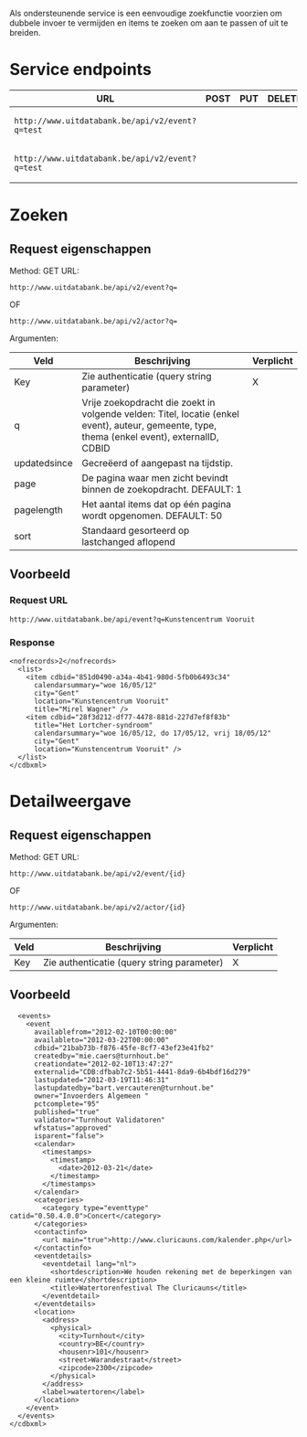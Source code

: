 ---
---

Als ondersteunende service is een eenvoudige zoekfunctie voorzien om dubbele invoer te vermijden en items te zoeken om aan te passen of uit te breiden.

# Service endpoints


| URL | POST | PUT | DELETE | GET |
| -- | -- | -- | -- | -- |
| ```http://www.uitdatabank.be/api/v2/event?q=test``` |  |  |  | X (events zoeken) |
| ```http://www.uitdatabank.be/api/v2/event?q=test``` |  |  |  | X (actors zoeken) |

# Zoeken

## Request eigenschappen

Method: GET
URL: 

```
http://www.uitdatabank.be/api/v2/event?q=
```

OF 

```
http://www.uitdatabank.be/api/v2/actor?q=
```

Argumenten:

| Veld | Beschrijving | Verplicht | 
| -- | -- | -- | 
| Key | Zie authenticatie (query string parameter) | X | 
| q | Vrije zoekopdracht die zoekt in volgende velden: Titel, locatie (enkel event), auteur, gemeente, type, thema (enkel event), externalID, CDBID |  | 
| updatedsince | Gecreëerd of aangepast na tijdstip. |  | 
| page | De pagina waar men zicht bevindt binnen de zoekopdracht. DEFAULT: 1 |  | 
| pagelength | Het aantal items dat op één pagina wordt opgenomen. DEFAULT: 50 |  | 
| sort | 	Standaard gesorteerd op lastchanged aflopend |  |

## Voorbeeld

### Request URL

```
http://www.uitdatabank.be/api/event?q=Kunstencentrum Vooruit
```

### Response

```<cdbxml xmlns="http://www.cultuurdatabank.com/XMLSchema/CdbXSD/3.1/FINAL">
<nofrecords>2</nofrecords>
  <list>
    <item cdbid="851d0490-a34a-4b41-980d-5fb0b6493c34" 
      calendarsummary="woe 16/05/12" 
      city="Gent" 
      location="Kunstencentrum Vooruit"
      title="Mirel Wagner" />
    <item cdbid="28f3d212-df77-4478-881d-227d7ef8f83b" 
      title="Het Lortcher-syndroom" 
      calendarsummary="woe 16/05/12, do 17/05/12, vrij 18/05/12" 
      city="Gent" 
      location="Kunstencentrum Vooruit" />
  </list>
</cdbxml>
```

# Detailweergave

## Request eigenschappen

Method: GET
URL: 

```
http://www.uitdatabank.be/api/v2/event/{id} 
```

OF 

```
http://www.uitdatabank.be/api/v2/actor/{id}
```

Argumenten:

| Veld | Beschrijving | Verplicht | 
| -- | -- | -- | 
| Key | Zie authenticatie (query string parameter) | X | 

## Voorbeeld

```<cdbxml xmlns="http://www.cultuurdatabank.com/XMLSchema/CdbXSD/3.1/FINAL">
  <events>
    <event 
      availablefrom="2012-02-10T00:00:00" 
      availableto="2012-03-22T00:00:00" 
      cdbid="21bab73b-f876-45fe-8cf7-43ef23e41fb2" 
      createdby="mie.caers@turnhout.be" 
      creationdate="2012-02-10T13:47:27" 
      externalid="CDB:dfbab7c2-5b51-4441-8da9-6b4bdf16d279" 
      lastupdated="2012-03-19T11:46:31" 
      lastupdatedby="bart.vercauteren@turnhout.be" 
      owner="Invoerders Algemeen " 
      pctcomplete="95" 
      published="true" 
      validator="Turnhout Validatoren" 
      wfstatus="approved" 
      isparent="false">
      <calendar>
        <timestamps>
          <timestamp>
            <date>2012-03-21</date>
          </timestamp>
        </timestamps>
      </calendar>
      <categories>
        <category type="eventtype" catid="0.50.4.0.0">Concert</category>
      </categories>
      <contactinfo>
        <url main="true">http://www.cluricauns.com/kalender.php</url>
      </contactinfo>
      <eventdetails>
        <eventdetail lang="nl">
          <shortdescription>We houden rekening met de beperkingen van een kleine ruimte</shortdescription>
          <title>Watertorenfestival The Cluricauns</title>
        </eventdetail>
      </eventdetails>
      <location>
        <address>
          <physical>
            <city>Turnhout</city>
            <country>BE</country>
            <housenr>101</housenr>
            <street>Warandestraat</street>
            <zipcode>2300</zipcode>
          </physical>
        </address>
        <label>watertoren</label>
      </location>
    </event>
  </events>
</cdbxml>
```


